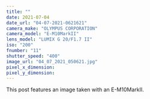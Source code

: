 ```yaml
---
title: ""
date: 2021-07-04
date_url: "04-07-2021-0621621"
camera_make: "OLYMPUS CORPORATION"
camera_model: "E-M10MarkII"
lens_model: "LUMIX G 20/F1.7 II"
iso: "200"
fnumber: "11"
shutter_speed: "400"
image_url: "04_07_2021_050621.jpg"
pixel_x_dimension: 
pixel_y_dimension: 
---
```


This post features an image taken with an E-M10MarkII.